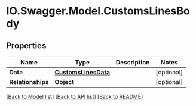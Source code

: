 # IO.Swagger.Model.CustomsLinesBody
## Properties

Name | Type | Description | Notes
------------ | ------------- | ------------- | -------------
**Data** | [**CustomsLinesData**](CustomsLinesData.md) |  | [optional] 
**Relationships** | **Object** |  | [optional] 

[[Back to Model list]](../README.md#documentation-for-models) [[Back to API list]](../README.md#documentation-for-api-endpoints) [[Back to README]](../README.md)

